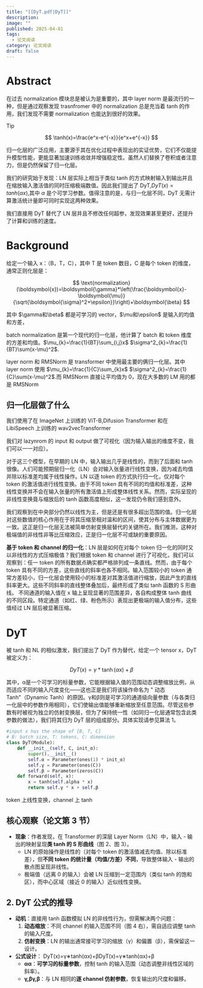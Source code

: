 ```yaml
---
title: "[[DyT.pdf|DyT]]"
description: 
image: ""
published: 2025-04-01
tags:
  - 论文阅读
category: 论文阅读
draft: false
---
```


# Abstract

在过去 normalization 模块总是被认为是重要的，其中 layer norm 是最流行的一种，但是通过观察发现 trasnfromer 中的 normalization 总是充当着 tanh 的作用，我们发现不需要 normalization 也能达到很好的效果。

>[!tip]
>
> $$
> \tanh(x)=\frac{e^x-e^{-x}}{e^x+e^{-x}}
> $$

归一化层的广泛应用，主要源于其在优化过程中表现出的实证优势，它们不仅能提升模型性能，更能显著加速训练收敛并增强稳定性。虽然人们替换了卷积或者注意力，但是仍然保留了归一化层。

我们的研究始于发现：LN 层实际上相当于类似 tanh 的方式映射输入到输出并且在缩放输入激活值的同时压缩极端数值。因此我们提出了 DyT,$DyT(x)=tanh(\alpha x)$,其中 $\alpha$ 是个可学习参数。值得注意的是，与归一化层不同，DyT 无需计算激活统计量即可同时实现这两种效果。

我们直接用 DyT 替代了 LN 层并且不修改任何超参，发现效果甚至更好，还提升了计算和训练的速度。

# Background

给定一个输入 x：（B，T，C），其中 T 是 token 数目，C 是每个 token 的维度，通常正则化层是：

$$
\text{normalization}(\boldsymbol{x})=\boldsymbol{\gamma}*\left(\frac{\boldsymbol{x}-\boldsymbol{\mu}}{\sqrt{\boldsymbol{\sigma}^2+\epsilon}}\right)+\boldsymbol{\beta}
$$

其中 $\gamma和\beta$ 都是可学习的 vector，$\mu和\epsilon$ 是输入的均值和方差，

batch normalization 是第一个现代的归一化层，他计算了 batch 和 token 维度的方差和均值。$\mu_{k}=\frac{1}{BT}\sum_{i,j}x$ $\sigma^2_{k}=\frac{1}{BT}\sum(x-\mu)^2$.

layer norm 和 RMSNorm 是 transformer 中使用最主要的俩归一化层。其中 layer norm 使用 $\mu_{k}=\frac{1}{C}\sum_{k}x$ $\sigma^2_{k}=\frac{1}{C}\sum(x-\mu)^2$.而 RMSNorm 直接让平均值为 0，现在大多数的 LM 用的都是 RMSNorm

## 归一化层做了什么

我们使用了在 ImageNet 上训练的 ViT-B,Difusion Transformer 和在 LibiSpeech 上训练的 wav2vecTransformer

我们对 lazynrom 的 input 和 output 做了可视化（因为输入输出的维度不变，我们可以一一对应）。

对于这三个模型，在早期的 LN 中，输入输出几乎是线性的，而到了后面和 tanh 很像。人们可能预期层归一化（LN）会对输入张量进行线性变换，因为减去均值并除以标准差均属于线性操作。LN 以逐 token 的方式执行归一化，仅对每个 token 的激活值进行线性变换。由于不同 token 具有不同的均值和标准差，这种线性变换并不会在输入张量的所有激活值上形成整体线性关系。然而，实际呈现的非线性变换竟与缩放后的 tanh 函数高度相似，这一发现仍令我们感到意外。

我们观察到在中央部分仍然以线性为主，但是还是有很多超出范围的值。归一化层对这些数值的核心作用在于将其压缩至相对温和的区间，使其分布与主体数据更为一致。这正是归一化层无法被简单仿射变换层替代的关键所在。我们推测，这种对极端值的非线性非等比压缩效应，正是归一化层不可或缺的重要原因。

**基于 token 和 channel 的归一化**：LN 层是如何在对每个 token 归一化的同时又以非线性的方式压缩极值？我们根据 token 和 channel 进行了可视化，我们可以观察到：任一 token 的所有数据点确实都严格排列成一条直线。然而，由于每个 token 具有不同的方差，这些直线的斜率也各不相同。输入范围较小的 token 通常方差较小，归一化层会使用较小的标准差对其激活值进行缩放，因此产生的直线斜率更大。这些不同斜率的直线整体叠加后，最终形成了类似 tanh 函数的 S 形曲线。
不同通道的输入值在 x 轴上呈现显著的范围差异，各自构成整体 tanh 曲线的不同区段。特定通道（如红、绿、粉色所示）表现出更极端的输入值分布，这些值经过 LN 层后被显著压缩。

# DyT

被 tanh 和 NL 的相似激发，我们提出了 DyT 作为替代，给定一个 tensor x，DyT 被定义为：

$$
DyT(x)=\gamma*\tanh(\alpha x)+\beta
$$

其中，α是一个可学习的标量参数，它能根据输入值的范围动态调整缩放比例，从而适应不同的输入尺度变化——这也正是我们将该操作命名为 " 动态 Tanh"（Dynamic Tanh）的原因。γ和β则是可学习的通道级向量参数（与各类归一化层中的参数作用相同），它们使输出值能够重新缩放至任意范围。尽管这些参数有时被视为独立的仿射变换层，但为了保持统一性（如同归一化层通常包含此类参数的做法），我们将其归为 DyT 层的组成部分。具体实现请参见算法 1。

```python
#input x has the shape of [B, T, C] 
# B: batch size, T: tokens, C: dimension
class DyT(Module): 
	def __init__(self, C, init_α): 
		super().__init__() 
		self.α = Parameter(ones(1) * init_α)
		self.γ = Parameter(ones(C)) 
		self.β = Parameter(zeros(C)) 
	def forward(self, x): 
		x = tanh(self.alpha * x) 
		return self.γ * x + self.β
```

token 上线性变换，channel 上 tanh

## **核心观察**（论文第 3 节）

- **现象**：作者发现，在 Transformer 的深层 Layer Norm（LN）中，输入 - 输出的映射呈现**类 tanh 的 S 形曲线**（图 2、图 3）。
    - LN 的原始操作是线性的（对每个 token 的激活值减去均值、除以标准差），但**不同 token 的统计量（均值/方差）不同**，导致整体输入 - 输出的散点图呈现非线性。
    - 极端值（远离 0 的输入）会被 LN 压缩到一定范围内（类似 tanh 的饱和区），而中心区域（接近 0 的输入）近似线性变换。

## 2. **DyT 公式的推导**

- **动机**：直接用 tanh 函数模拟 LN 的非线性行为，但需解决两个问题：
    1. **动态缩放**：不同 channel 的输入范围不同（图 4 右），需自适应调整 tanh 的输入尺度。
    2. **仿射变换**：LN 的输出通常接可学习的缩放（γ）和偏置（β），需保留这一设计。
- **公式设计**：
    DyT(x)=γ∗tanh⁡(αx)+βDyT(x)=γ∗tanh(αx)+β
    - **αα**：**可学习的标量参数**，控制 tanh 的输入范围（动态调整非线性区域的斜率）。
    - **γ,βγ,β**：与 LN 相同的**逐 channel 仿射参数**，恢复输出的尺度和偏移。

